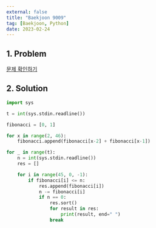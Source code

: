 ```yaml
---
external: false
title: "Baekjoon 9009"
tag: [Baekjoon, Python]
date: 2023-02-24
---
```


## 1. Problem

[문제 확인하기](https://www.acmicpc.net/problem/9009)

## 2. Solution

```python
import sys

t = int(sys.stdin.readline())

fibonacci = [0, 1]

for x in range(2, 46):
    fibonacci.append(fibonacci[x-2] + fibonacci[x-1])

for _ in range(t):
    n = int(sys.stdin.readline())
    res = []

    for i in range(45, 0, -1):
        if fibonacci[i] <= n:
            res.append(fibonacci[i])
            n -= fibonacci[i]
            if n == 0:
                res.sort()
                for result in res:
                    print(result, end=" ")
                break
```
